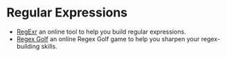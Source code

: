 <!-- -
Title: Regular Expressions
Description: Notes on Regular Expressions
First Published: 2014-01-16
- -->

Regular Expressions
===================

*   [RegExr](http://www.regexr.com/) an online tool to help you build 
    regular expressions.
*   [Regex Golf](http://regex.alf.nu/) an online Regex Golf game to 
    help you sharpen your regex-building skills.
